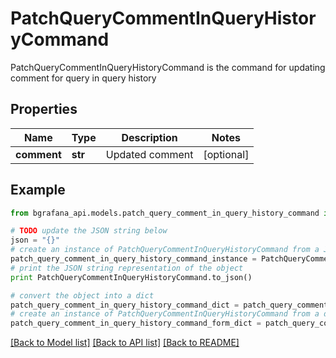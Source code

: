 # PatchQueryCommentInQueryHistoryCommand

PatchQueryCommentInQueryHistoryCommand is the command for updating comment for query in query history

## Properties
Name | Type | Description | Notes
------------ | ------------- | ------------- | -------------
**comment** | **str** | Updated comment | [optional] 

## Example

```python
from bgrafana_api.models.patch_query_comment_in_query_history_command import PatchQueryCommentInQueryHistoryCommand

# TODO update the JSON string below
json = "{}"
# create an instance of PatchQueryCommentInQueryHistoryCommand from a JSON string
patch_query_comment_in_query_history_command_instance = PatchQueryCommentInQueryHistoryCommand.from_json(json)
# print the JSON string representation of the object
print PatchQueryCommentInQueryHistoryCommand.to_json()

# convert the object into a dict
patch_query_comment_in_query_history_command_dict = patch_query_comment_in_query_history_command_instance.to_dict()
# create an instance of PatchQueryCommentInQueryHistoryCommand from a dict
patch_query_comment_in_query_history_command_form_dict = patch_query_comment_in_query_history_command.from_dict(patch_query_comment_in_query_history_command_dict)
```
[[Back to Model list]](../README.md#documentation-for-models) [[Back to API list]](../README.md#documentation-for-api-endpoints) [[Back to README]](../README.md)


